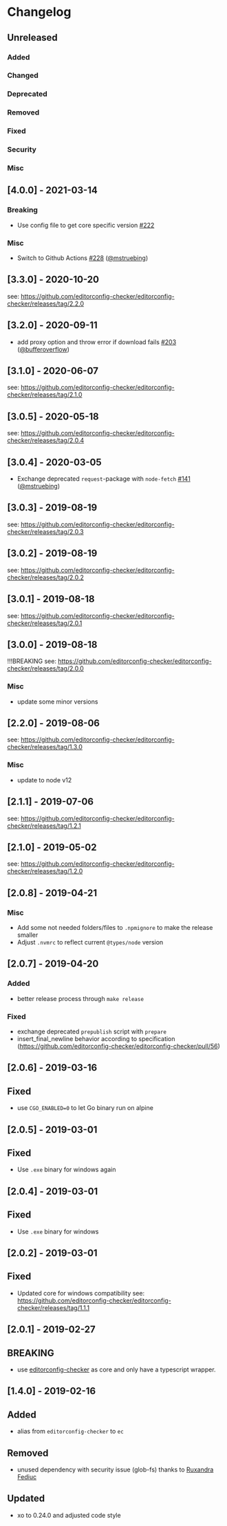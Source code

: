 # Changelog

## Unreleased

### Added

### Changed

### Deprecated

### Removed

### Fixed

### Security

### Misc

## [4.0.0] - 2021-03-14

### Breaking

- Use config file to get core specific version [#222](https://github.com/editorconfig-checker/editorconfig-checker.javascript/pull/222)

### Misc

- Switch to Github Actions [#228](https://github.com/editorconfig-checker/editorconfig-checker.javascript/pull/228) ([@mstruebing](https://github.com/mstruebing))

## [3.3.0] - 2020-10-20

see: https://github.com/editorconfig-checker/editorconfig-checker/releases/tag/2.2.0

## [3.2.0] - 2020-09-11

- add proxy option and throw error if download fails [#203](https://github.com/editorconfig-checker/editorconfig-checker.javascript/pull/203) ([@bufferoverflow](https://github.com/bufferoverflow))

## [3.1.0] - 2020-06-07

see: https://github.com/editorconfig-checker/editorconfig-checker/releases/tag/2.1.0

## [3.0.5] - 2020-05-18

see: https://github.com/editorconfig-checker/editorconfig-checker/releases/tag/2.0.4

## [3.0.4] - 2020-03-05

- Exchange deprecated `request`-package with `node-fetch` [#141](https://github.com/editorconfig-checker/editorconfig-checker.javascript/pull/141) ([@mstruebing](https://github.com/mstruebing))

## [3.0.3] - 2019-08-19

see: https://github.com/editorconfig-checker/editorconfig-checker/releases/tag/2.0.3

## [3.0.2] - 2019-08-19

see: https://github.com/editorconfig-checker/editorconfig-checker/releases/tag/2.0.2

## [3.0.1] - 2019-08-18

see: https://github.com/editorconfig-checker/editorconfig-checker/releases/tag/2.0.1

## [3.0.0] - 2019-08-18

!!!BREAKING
see: https://github.com/editorconfig-checker/editorconfig-checker/releases/tag/2.0.0

### Misc

- update some minor versions

## [2.2.0] - 2019-08-06

see: https://github.com/editorconfig-checker/editorconfig-checker/releases/tag/1.3.0

### Misc

- update to node v12

## [2.1.1] - 2019-07-06

see: https://github.com/editorconfig-checker/editorconfig-checker/releases/tag/1.2.1

## [2.1.0] - 2019-05-02

see: https://github.com/editorconfig-checker/editorconfig-checker/releases/tag/1.2.0

## [2.0.8] - 2019-04-21

### Misc

- Add some not needed folders/files to `.npmignore` to make the release smaller
- Adjust `.nvmrc` to reflect current `@types/node` version

## [2.0.7] - 2019-04-20

### Added

- better release process through `make release`

### Fixed

- exchange deprecated `prepublish` script with `prepare`
- insert_final_newline behavior according to specification (https://github.com/editorconfig-checker/editorconfig-checker/pull/56)

## [2.0.6] - 2019-03-16

## Fixed

- use `CGO_ENABLED=0` to let Go binary run on alpine

## [2.0.5] - 2019-03-01

## Fixed

- Use `.exe` binary for windows again

## [2.0.4] - 2019-03-01

## Fixed

- Use `.exe` binary for windows

## [2.0.2] - 2019-03-01

## Fixed

- Updated core for windows compatibility see: https://github.com/editorconfig-checker/editorconfig-checker/releases/tag/1.1.1

## [2.0.1] - 2019-02-27

## BREAKING

- use [editorconfig-checker](https://github.com/editorconfig-checker/editorconfig-checker) as core and only have a typescript wrapper.

## [1.4.0] - 2019-02-16

## Added

- alias from `editorconfig-checker` to `ec`

## Removed

- unused dependency with security issue (glob-fs) thanks to [Ruxandra Fediuc](https://github.com/ruxandrafed)

## Updated

- xo to 0.24.0 and adjusted code style
